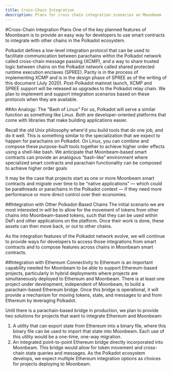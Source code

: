 ```yaml
---
title: Cross-Chain Integration
description: Plans for cross chain integration scenarios on Moonbeam
---
```


#Cross-Chain Integration Plans
One of the key planned features of Moonbeam is to provide an easy way for developers to use smart contracts to integrate with other chains in the Polkadot ecosystem.

Polkadot defines a low-level integration protocol that can be used to facilitate communication between parachains within the Polkadot network called cross-chain message passing (XCMP), and a way to share trusted logic between chains on the Polkadot network called shared protected runtime execution enclaves (SPREE). Parity is in the process of implementing XCMP and is in the design phase of SPREE as of the writing of this document (July 2020). Post-Polkadot mainnet launch, XCMP and SPREE support will be released as upgrades to the Polkadot relay chain. We plan to implement and support integration scenarios based on these protocols when they are available.

##An Analogy: The "Bash of Linux"
For us, Polkadot will serve a similar function as something like Linux. Both are developer-oriented platforms that come with libraries that make building applications easier. 

Recall the old Unix philosophy where'd you build tools that do one job, and do it well. This is something similar to the specialization that we expect to happen for parachains on Polkadot. On Linux, you can combine and compose these purpose-built tools together to achieve higher order effects using a shell-like bash. We anticipate that Moonbeam-based smart contracts can provide an analogous “bash-like” environment where specialized smart contracts and parachain functionality can be composed to achieve higher order goals

It may be the case that projects start as one or more Moonbeam smart contracts and migrate over time to be “native applications” — which could be parathreads or parachains in the Polkadot context — if they need more performance or more direct control over their economies.

##Integration with Other Polkadot-Based Chains
The initial scenario we are most interested in will be to allow for the movement of tokens from other chains into Moonbeam-based tokens, such that they can be used within DeFi and other applications on the platform. Once their work is done, these assets can then move back, or out to other chains.

As the integration features of the Polkadot network evolve, we will continue to provide ways for developers to access those integrations from smart contracts and to compose features across chains in Moonbeam smart contracts.

##Integration with Ethereum
Connectivity to Ethereum is an important capability needed for Moonbeam to be able to support Ethereum-based projects, particularly in hybrid deployments where projects are simultaneously deployed to Ethereum and Moonbeam. There is at least one project under development, independent of Moonbeam, to build a parachain-based Ethereum bridge. Once this bridge is operational, it will provide a mechanism for moving tokens, state, and messages to and from Ethereum by leveraging Polkadot.

Until there is a parachain-based bridge in production, we plan to provide two solutions for projects that want to integrate Ethereum and Moonbeam:

1. A utility that can export state from Ethereum into a binary file, where this binary file can be used to import that state into Moonbeam. Each use of this utility would be a one-time, one-way migration.
2. An integrated point-to-point Ethereum bridge directly incorporated into Moonbeam. This bridge would allow for token movement and cross-chain state queries and messages. As the Polkadot ecosystem develops, we expect multiple Ethereum integration options as choices for projects deploying to Moonbeam.
